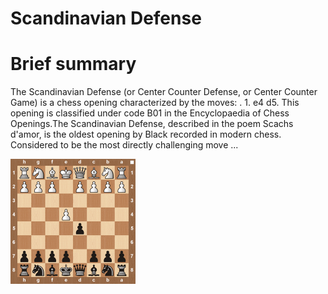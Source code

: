 
Scandinavian Defense
====================

# Brief summary


The Scandinavian Defense (or Center Counter Defense, or Center Counter Game) is a chess opening characterized by the moves: . 1. e4 d5. This opening is classified under code B01 in the Encyclopaedia of Chess Openings.The Scandinavian Defense, described in the poem Scachs d'amor, is the oldest opening by Black recorded in modern chess. Considered to be the most directly challenging move ...

<img src="/img/Scandinavian Defense.jpg" width="200"/>